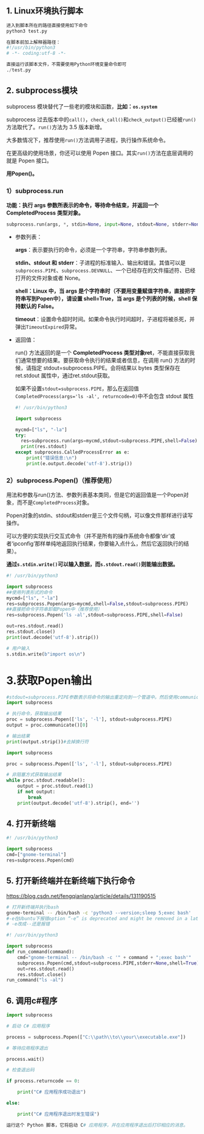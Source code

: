 ## 1. Linux环境执行脚本

```python
进入到脚本所在的路径直接使用如下命令
python3 test.py 
```

```python
在脚本前加上解释器路径：
#!/usr/bin/python3
# -*- coding:utf-8 -*-

直接运行该脚本文件，不需要使用Python环境变量命令即可
./test.py
```

## 2. subprocess模块

subprocess 模块替代了一些老的模块和函数，**比如：`os.system`**

subprocess 过去版本中的`call()`，`check_call()`和`check_output()`已经被`run()`方法取代了。`run()`方法为 3.5 版本新增。

大多数情况下，推荐使用`run()`方法调用子进程，执行操作系统命令。

在更高级的使用场景，你还可以使用 Popen 接口。其实`run()`方法在底层调用的就是 Popen 接口。

**用Popen()。**

### 1）subprocess.run

**功能：执行 args 参数所表示的命令，等待命令结束，并返回一个 CompletedProcess 类型对象。**

```python
subprocess.run(args, *, stdin=None, input=None, stdout=None, stderr=None, shell=False, timeout=None, check=False, encoding=None, errors=None)
```

* 参数列表：

  **args**：表示要执行的命令，必须是一个字符串，字符串参数列表。

  **stdin、stdout 和 stderr**：子进程的标准输入、输出和错误。其值可以是`subprocess.PIPE`、`subprocess.DEVNULL`、一个已经存在的文件描述符、已经打开的文件对象或者 None。

  **shell：Linux 中，当 args 是个字符串时（不要用变量赋值字符串，直接把字符串写到Popen中），请设置 shell=True，当 args 是个列表的时候，shell 保持默认的 False。**

  **timeout**：设置命令超时时间。如果命令执行时间超时，子进程将被杀死，并弹出`TimeoutExpired`异常。

* 返回值：

  run() 方法返回的是一个 **CompletedProcess 类型对象ret**，不能直接获取我们通常想要的结果。要获取命令执行的结果或者信息，在调用 run() 方法的时候，请指定 stdout=subprocess.PIPE。会将结果以 bytes 类型保存在 ret.stdout 属性中，通过ret.stdout获取。

  如果不设置`stdout=subprocess.PIPE`，那么在返回值`CompletedProcess(args='ls -al', returncode=0)`中不会包含 stdout 属性

  ```python
  #! /usr/bin/python3
  
  import subprocess
  
  mycmd=["ls", "-la"]
  try:
  	res=subprocess.run(args=mycmd,stdout=subprocess.PIPE,shell=False);
  	print(res.stdout)
  except subprocess.CalledProcessError as e:
      print("错误信息:\n")
      print(e.output.decode('utf-8').strip())
  ```

### 2）subprocess.Popen()（推荐使用）

用法和参数与run()方法、参数列表基本类同，但是它的返回值是一个Popen对象，而不是`CompletedProcess`对象。

Popen对象的stdin、stdout和stderr是三个文件句柄，可以像文件那样进行读写操作。

可以方便的实现执行交互式命令（并不是所有的操作系统命令都像‘dir’或者‘ipconfig’那样单纯地返回执行结果，你要输入点什么，然后它返回执行的结果）。

**通过`s.stdin.write()`可以输入数据，而`s.stdout.read()`则能输出数据。**

```python
#! /usr/bin/python3

import subprocess
##使用列表形式的命令
mycmd=["ls", "-la"]
res=subprocess.Popen(args=mycmd,shell=False,stdout=subprocess.PIPE)
##直接把命令字符串卸载Popen中（推荐使用）
res=subprocess.Popen('ls -al',stdout=subprocess.PIPE,shell=False)

out=res.stdout.read()
res.stdout.close()
print(out.decode('utf-8').strip())
```

```python
# 用户输入
s.stdin.write(b"import os\n")
```

# 3.获取Popen输出

```python
#stdout=subprocess.PIPE参数表示将命令的输出重定向到一个管道中。然后使用communicate()方法获取进程的输出结果。
import subprocess

# 执行命令，获取输出结果
proc = subprocess.Popen(['ls', '-l'], stdout=subprocess.PIPE)
output = proc.communicate()[0]

# 输出结果
print(output.strip())#去掉换行符
```

```python
import subprocess

proc = subprocess.Popen(['ls', '-l'], stdout=subprocess.PIPE)

# 非阻塞方式获取输出结果
while proc.stdout.readable():
    output = proc.stdout.read(1)
    if not output:
        break
    print(output.decode('utf-8').strip(), end='')
```





## 4. 打开新终端

```python
#! /usr/bin/python3

import subprocess
cmd=["gnome-terminal"]
res=subprocess.Popen(cmd)
```

## 5. 打开新终端并在新终端下执行命令

https://blog.csdn.net/fengqianlang/article/details/131190515

```bash
# 打开新终端并执行bash
gnome-terminal -- /bin/bash -c 'python3 --version;sleep 5;exec bash'
#-e在Ubuntu下报错option “-e” is deprecated and might be removed in a later version of gnome-terminal.
# -e改成--还是报错
```

```python
#! /usr/bin/python3

import subprocess
def run_command(command):
    cmd="gnome-terminal -- /bin/bash -c '" + command + ";exec bash'"
    subprocess.Popen(cmd,stdout=subprocess.PIPE,stderr=None,shell=True)	
	out=res.stdout.read()
	res.stdout.close()
run_command("ls -al")
```

## 6. 调用c#程序

```python
import subprocess

# 启动 C# 应用程序

process = subprocess.Popen(["C:\\path\\to\\your\\executable.exe"])

# 等待应用程序退出

process.wait()

# 检查退出码

if process.returncode == 0:

    print("C# 应用程序成功退出")

else:

    print("C# 应用程序退出时发生错误")

运行这个 Python 脚本，它将启动 C# 应用程序，并在应用程序退出后打印相应的消息。
```





